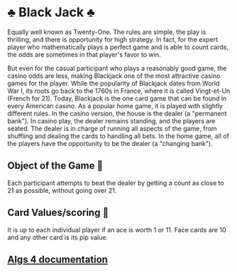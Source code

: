 # :clubs: Black Jack :clubs:
Equally well known as Twenty-One. The rules are simple, the play is thrilling, and there is opportunity for high strategy. In fact, for the expert player who mathematically plays a perfect game and is able to count cards, the odds are sometimes in that player's favor to win.

But even for the casual participant who plays a reasonably good game, the casino odds are less, making Blackjack one of the most attractive casino games for the player. While the popularity of Blackjack dates from World War I, its roots go back to the 1760s in France, where it is called Vingt-et-Un (French for 21). Today, Blackjack is the one card game that can be found in every American casino. As a popular home game, it is played with slightly different rules. In the casino version, the house is the dealer (a "permanent bank"). In casino play, the dealer remains standing, and the players are seated. The dealer is in charge of running all aspects of the game, from shuffling and dealing the cards to handling all bets. In the home game, all of the players have the opportunity to be the dealer (a "changing bank").

## Object of the Game :game_die:
Each participant attempts to beat the dealer by getting a count as close to 21 as possible, without going over 21.

## Card Values/scoring :dart:
It is up to each individual player if an ace is worth 1 or 11. Face cards are 10 and any other card is its pip value.

## [Algs 4 documentation](https://algs4.cs.princeton.edu/code/javadoc/edu/princeton/cs/algs4/DrawListener.html)
